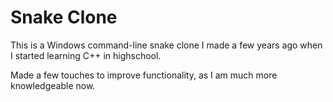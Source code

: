 # Snake Clone
This is a Windows command-line snake clone I made a few years ago when I started learning C++ in highschool.

Made a few touches to improve functionality, as I am much more knowledgeable now.
